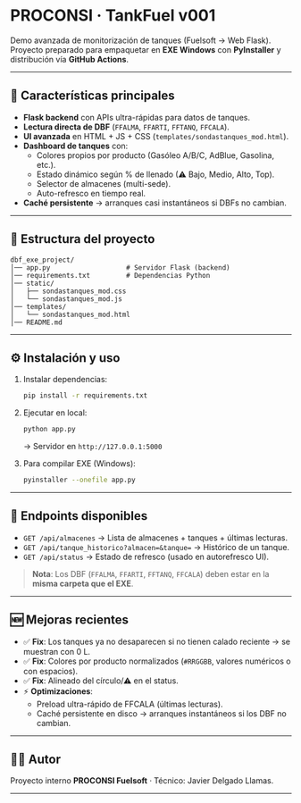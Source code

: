 # PROCONSI · TankFuel v001

Demo avanzada de monitorización de tanques (Fuelsoft → Web Flask).  
Proyecto preparado para empaquetar en **EXE Windows** con **PyInstaller** y distribución vía **GitHub Actions**.

---

## 🚀 Características principales

- **Flask backend** con APIs ultra-rápidas para datos de tanques.
- **Lectura directa de DBF** (`FFALMA`, `FFARTI`, `FFTANQ`, `FFCALA`).
- **UI avanzada** en HTML + JS + CSS (`templates/sondastanques_mod.html`).
- **Dashboard de tanques** con:
  - Colores propios por producto (Gasóleo A/B/C, AdBlue, Gasolina, etc.).
  - Estado dinámico según % de llenado (⚠ Bajo, Medio, Alto, Top).
  - Selector de almacenes (multi-sede).
  - Auto-refresco en tiempo real.
- **Caché persistente** → arranques casi instantáneos si DBFs no cambian.

---

## 📂 Estructura del proyecto

```
dbf_exe_project/
│── app.py                   # Servidor Flask (backend)
│── requirements.txt         # Dependencias Python
│── static/
│   ├── sondastanques_mod.css
│   └── sondastanques_mod.js
│── templates/
│   └── sondastanques_mod.html
│── README.md
```

---

## ⚙️ Instalación y uso

1. Instalar dependencias:
   ```bash
   pip install -r requirements.txt
   ```

2. Ejecutar en local:
   ```bash
   python app.py
   ```
   → Servidor en `http://127.0.0.1:5000`

3. Para compilar EXE (Windows):
   ```bash
   pyinstaller --onefile app.py
   ```

---

## 🔗 Endpoints disponibles

- `GET /api/almacenes` → Lista de almacenes + tanques + últimas lecturas.
- `GET /api/tanque_historico?almacen=&tanque=` → Histórico de un tanque.
- `GET /api/status` → Estado de refresco (usado en autorefresco UI).

> **Nota**: Los DBF (`FFALMA`, `FFARTI`, `FFTANQ`, `FFCALA`) deben estar en la **misma carpeta que el EXE**.

---

## 🆕 Mejoras recientes

- ✅ **Fix**: Los tanques ya no desaparecen si no tienen calado reciente → se muestran con 0 L.  
- ✅ **Fix**: Colores por producto normalizados (`#RRGGBB`, valores numéricos o con espacios).  
- ✅ **Fix**: Alineado del círculo/⚠ en el status.  
- ⚡ **Optimizaciones**:  
  - Preload ultra-rápido de FFCALA (últimas lecturas).  
  - Caché persistente en disco → arranques instantáneos si los DBF no cambian.

---

## 👨‍💻 Autor

Proyecto interno **PROCONSI Fuelsoft** · Técnico: Javier Delgado Llamas.

---
